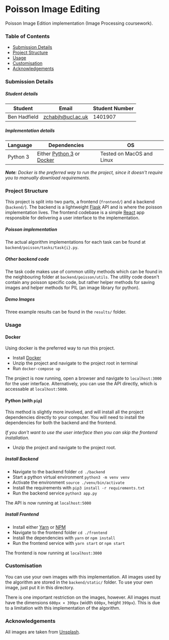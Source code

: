 # Poisson Image Editing

Poisson Image Edition implementation (Image Processing coursework).

### Table of Contents

 - [Submission Details](#submission-details)
 - [Project Structure](#project-structure)
 - [Usage](#usage)
 - [Customisation](#customisation)
 - [Acknowledgements](#acknowledgements)

### Submission Details

##### Student details

| Student | Email | Student Number |
| ---- | ---- | ---- |
| Ben Hadfield | zchabjh@ucl.ac.uk | 1401907

##### Implementation details

| Language | Dependencies | OS
| ---- | ---- | ---- |
| Python 3 | Either [Python 3](https://www.python.org/downloads/) or [Docker](https://www.docker.com/) | Tested on MacOS and Linux |

_**Note**: Docker is the preferred way to run the project, since it doesn't
require you to manually download requirements._

### Project Structure

This project is split into two parts, a frontend (`frontend/`) and a backend (`backend/`). The backend is a lightweight [Flask](http://flask.pocoo.org/) API and is where the poisson implementation lives. The frontend codebase is a simple [React](https://reactjs.org/) app responsible for delivering a user interface to the implementation.

##### Poisson implementation

The actual algorithm implementations for each task can be found at `backend/poisson/tasks/task{i}.py`.

##### Other backend code

The task code makes use of common utility methods which can be found in the neighbouring folder at `backend/poisson/utils`. The utility code doesn't contain any poisson specific code, but rather helper methods for saving images and helper methods for PIL (an image library for python).

##### Demo Images

Three example results can be found in the `results/` folder.

### Usage

#### Docker

Using docker is the preferred way to run this project.

 - Install [Docker](https://docs.docker.com/docker-for-mac/install/)
 - Unzip the project and navigate to the project root in terminal
 - Run `docker-compose up`

The project is now running, open a browser and navigate to `localhost:3000` for the user interface. Alternatively, you can use the API directly, which is accessable at `localhost:5000`.

#### Python (with `pip`)

This method is slightly more involved, and will install all the project dependencies directly to your computer. You will need to install the dependencies for both the backend and the frontend.

_If you don't want to use the user interface then you can skip the frontend installation._

 - Unzip the project and navigate to the project root.

##### Install Backend

 - Navigate to the backend folder `cd ./backend`
 - Start a python virtual environment `python3 -m venv venv`
 - Activate the environment `source ./venv/bin/activate`
 - Install the requirements with `pip3 install -r requirements.txt`
 - Run the backend service `python3 app.py`

The API is now running at `localhost:5000`

##### Install Frontend

 - Install either [Yarn](https://yarnpkg.com/lang/en/docs/install/) or [NPM](https://docs.npmjs.com/getting-started/installing-node)
 - Navigate to the frontend folder `cd ./frontend`
 - Install the dependencies with `yarn` or `npm install`
 - Run the frontend service with `yarn start` or `npm start`

The frontend is now running at `localhost:3000`

### Customisation

You can use your own images with this implementation.
All images used by the algorithm are stored in the `backend/static/` folder.
To use your own image, just put it in this directory.

There is one important restriction on the images, however.
All images must have the dimensions `600px × 399px` (width `600px`, height `399px`).
This is due to a limitation with this implementation of the algorithm.

### Acknowledgements

All images are taken from [Unsplash](https://unsplash.com/).
